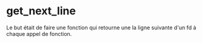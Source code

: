 # get_next_line

Le but était de faire une fonction qui retourne une la ligne suivante d'un
fd à chaque appel de fonction.
